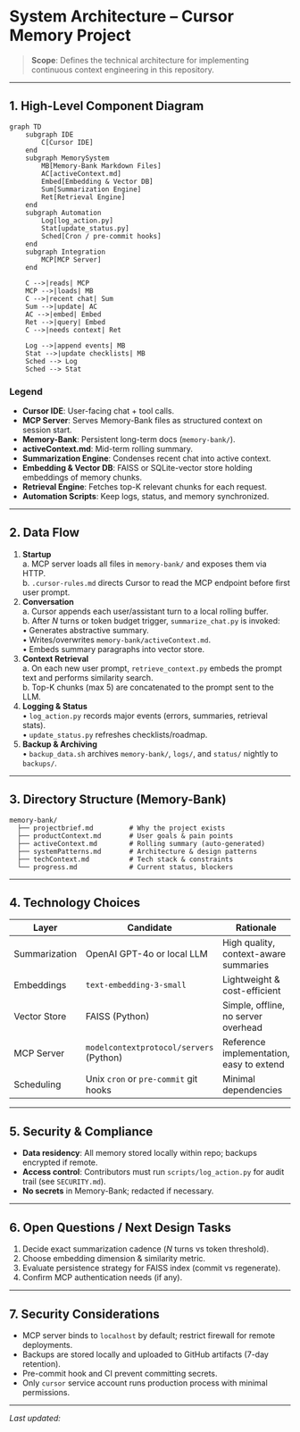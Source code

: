 # System Architecture – Cursor Memory Project

> **Scope**: Defines the technical architecture for implementing continuous context engineering in this repository.

---

## 1. High-Level Component Diagram

```mermaid
graph TD
    subgraph IDE
        C[Cursor IDE]
    end
    subgraph MemorySystem
        MB[Memory-Bank Markdown Files]
        AC[activeContext.md]
        Embed[Embedding & Vector DB]
        Sum[Summarization Engine]
        Ret[Retrieval Engine]
    end
    subgraph Automation
        Log[log_action.py]
        Stat[update_status.py]
        Sched[Cron / pre-commit hooks]
    end
    subgraph Integration
        MCP[MCP Server]
    end

    C -->|reads| MCP
    MCP -->|loads| MB
    C -->|recent chat| Sum
    Sum -->|update| AC
    AC -->|embed| Embed
    Ret -->|query| Embed
    C -->|needs context| Ret

    Log -->|append events| MB
    Stat -->|update checklists| MB
    Sched --> Log
    Sched --> Stat
```

### Legend
* **Cursor IDE**: User-facing chat + tool calls.  
* **MCP Server**: Serves Memory-Bank files as structured context on session start.  
* **Memory-Bank**: Persistent long-term docs (`memory-bank/`).  
* **activeContext.md**: Mid-term rolling summary.  
* **Summarization Engine**: Condenses recent chat into active context.  
* **Embedding & Vector DB**: FAISS or SQLite-vector store holding embeddings of memory chunks.  
* **Retrieval Engine**: Fetches top-K relevant chunks for each request.  
* **Automation Scripts**: Keep logs, status, and memory synchronized.

---

## 2. Data Flow

1. **Startup**  
   a. MCP server loads all files in `memory-bank/` and exposes them via HTTP.  
   b. `.cursor-rules.md` directs Cursor to read the MCP endpoint before first user prompt.
2. **Conversation**  
   a. Cursor appends each user/assistant turn to a local rolling buffer.  
   b. After *N* turns or token budget trigger, `summarize_chat.py` is invoked:  
      • Generates abstractive summary.  
      • Writes/overwrites `memory-bank/activeContext.md`.  
      • Embeds summary paragraphs into vector store.
3. **Context Retrieval**  
   a. On each new user prompt, `retrieve_context.py` embeds the prompt text and performs similarity search.  
   b. Top-K chunks (max 5) are concatenated to the prompt sent to the LLM.  
4. **Logging & Status**  
   • `log_action.py` records major events (errors, summaries, retrieval stats).  
   • `update_status.py` refreshes checklists/roadmap.
5. **Backup & Archiving**  
   • `backup_data.sh` archives `memory-bank/`, `logs/`, and `status/` nightly to `backups/`.

---

## 3. Directory Structure (Memory-Bank)

```text
memory-bank/
  ├── projectbrief.md         # Why the project exists
  ├── productContext.md       # User goals & pain points
  ├── activeContext.md        # Rolling summary (auto-generated)
  ├── systemPatterns.md       # Architecture & design patterns
  ├── techContext.md          # Tech stack & constraints
  └── progress.md             # Current status, blockers
```

---

## 4. Technology Choices

| Layer | Candidate | Rationale |
|-------|-----------|-----------|
| Summarization | OpenAI GPT-4o or local LLM | High quality, context-aware summaries |
| Embeddings | `text-embedding-3-small` | Lightweight & cost-efficient |
| Vector Store | FAISS (Python) | Simple, offline, no server overhead |
| MCP Server | `modelcontextprotocol/servers` (Python) | Reference implementation, easy to extend |
| Scheduling | Unix `cron` or `pre-commit` git hooks | Minimal dependencies |

---

## 5. Security & Compliance

* **Data residency**: All memory stored locally within repo; backups encrypted if remote.
* **Access control**: Contributors must run `scripts/log_action.py` for audit trail (see `SECURITY.md`).
* **No secrets** in Memory-Bank; redacted if necessary.

---

## 6. Open Questions / Next Design Tasks

1. Decide exact summarization cadence (*N* turns vs token threshold).  
2. Choose embedding dimension & similarity metric.  
3. Evaluate persistence strategy for FAISS index (commit vs regenerate).  
4. Confirm MCP authentication needs (if any).

---

## 7. Security Considerations

* MCP server binds to `localhost` by default; restrict firewall for remote deployments.
* Backups are stored locally and uploaded to GitHub artifacts (7-day retention).
* Pre-commit hook and CI prevent committing secrets.
* Only `cursor` service account runs production process with minimal permissions.

---

*Last updated: <!--date-->* 